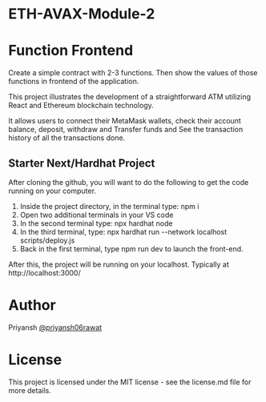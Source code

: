 # ETH-AVAX-Module-2
# Function Frontend
   Create a simple contract with 2-3 functions. Then show the values of those functions in frontend of the application.
   
   This project illustrates the development of a straightforward ATM utilizing React and Ethereum blockchain technology. 
   
   It allows users to connect their MetaMask wallets, check their account balance, deposit, withdraw and Transfer funds and See the transaction history of all the transactions done.
## Starter Next/Hardhat Project
After cloning the github, you will want to do the following to get the code running on your computer.

1) Inside the project directory, in the terminal type: npm i
2) Open two additional terminals in your VS code
3) In the second terminal type: npx hardhat node
4) In the third terminal, type: npx hardhat run --network localhost scripts/deploy.js
5) Back in the first terminal, type npm run dev to launch the front-end.
   
After this, the project will be running on your localhost. Typically at http://localhost:3000/

# Author
Priyansh [@priyansh06rawat](https://github.com/priyansh06rawat)
# License
This project is licensed under the MIT license - see the license.md file for more details.

